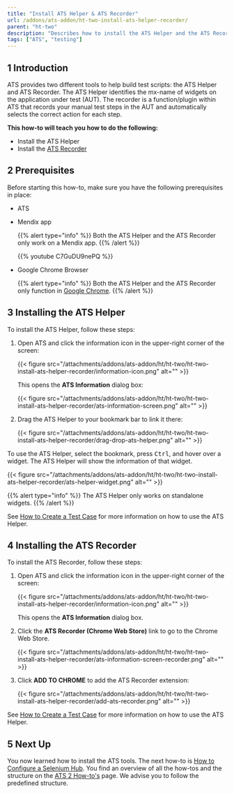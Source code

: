 ```yaml
---
title: "Install ATS Helper & ATS Recorder"
url: /addons/ats-addon/ht-two-install-ats-helper-recorder/
parent: "ht-two"
description: "Describes how to install the ATS Helper and the ATS Recorder tool."
tags: ["ATS", "testing"]
---
```


## 1 Introduction

ATS provides two different tools to help build test scripts: the ATS Helper and ATS Recorder. The ATS Helper identifies the mx-name of widgets on the application under test (AUT). The recorder is a function/plugin within ATS that records your manual test steps in the AUT and automatically selects the correct action for each step.

**This how-to will teach you  how to do the following:**

* Install the ATS Helper
* Install the [ATS Recorder](/addons/ats-addon/rg-one-recorder/)

## 2 Prerequisites

Before starting this how-to, make sure you have the following prerequisites in place:

*  ATS
*   Mendix app

	{{% alert type="info" %}}  Both the ATS Helper and the ATS Recorder only work on a Mendix app.
	{{% /alert %}}
	
	{{% youtube C7GuDU9nePQ %}}

*   Google Chrome Browser

	{{% alert type="info" %}}  Both the ATS Helper and the ATS Recorder only function in [Google Chrome](https://www.google.com/chrome/browser/). 
	{{% /alert %}}

## 3 Installing the ATS Helper

To install the ATS Helper, follow these steps:

1.  Open ATS and click the information icon in the upper-right corner of the screen:

	{{< figure src="/attachments/addons/ats-addon/ht/ht-two/ht-two-install-ats-helper-recorder/information-icon.png" alt="" >}}

	This opens the **ATS Information** dialog box:
   
	{{< figure src="/attachments/addons/ats-addon/ht/ht-two/ht-two-install-ats-helper-recorder/ats-information-screen.png" alt="" >}}

2.	Drag the ATS Helper to your bookmark bar to link it there:

	{{< figure src="/attachments/addons/ats-addon/ht/ht-two/ht-two-install-ats-helper-recorder/drag-drop-ats-helper.png" alt="" >}}

To use the ATS Helper, select the bookmark, press <kbd>Ctrl</kbd>, and hover over a widget. The ATS Helper will show the information of that widget.

{{< figure src="/attachments/addons/ats-addon/ht/ht-two/ht-two-install-ats-helper-recorder/ats-helper-widget.png" alt="" >}}

{{% alert type="info" %}}
The ATS Helper only works on standalone widgets.
{{% /alert %}}

See [How to Create a Test Case](/addons/ats-addon/ht-two-create-a-test-case/) for more information on how to use the ATS Helper.

## 4 Installing the ATS Recorder

To install the ATS Recorder, follow these steps:

1.	Open ATS and click the information icon in the upper-right corner of the screen:

	{{< figure src="/attachments/addons/ats-addon/ht/ht-two/ht-two-install-ats-helper-recorder/information-icon.png" alt="" >}}
    
	This opens the **ATS Information** dialog box.    

2.	Click the **ATS Recorder (Chrome Web Store)** link to go to the Chrome Web Store.

	{{< figure src="/attachments/addons/ats-addon/ht/ht-two/ht-two-install-ats-helper-recorder/ats-information-screen-recorder.png" alt="" >}}

3.  Click **ADD TO CHROME** to add the ATS Recorder extension:

	{{< figure src="/attachments/addons/ats-addon/ht/ht-two/ht-two-install-ats-helper-recorder/add-ats-recorder.png" alt="" >}}

See [How to Create a Test Case](/addons/ats-addon/ht-two-create-a-test-case/) for more information on how to use the ATS Helper.

## 5 Next Up

You now learned how to install the ATS tools. The next how-to is [How to Configure a Selenium Hub](/addons/ats-addon/ht-two-configure-a-selenium-hub/). You find an overview of all the how-tos and the structure on the [ATS 2 How-to's](/addons/ats-addon/ht-two/) page. We advise you to follow the predefined structure.
